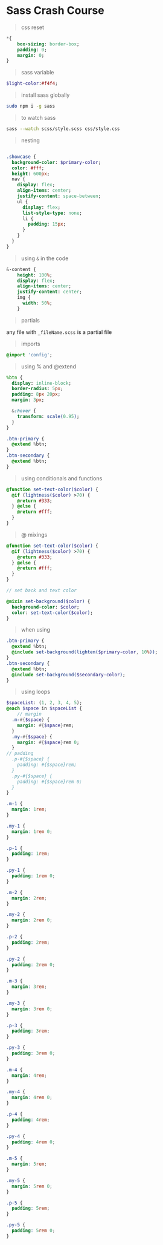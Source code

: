 # Sass Crash Course

> css reset

```sass
*{
    box-sizing: border-box;
    padding: 0;
    margin: 0;
}
```

> sass variable

```sass
$light-color:#f4f4;
```

> install sass globally

```bash
sudo npm i -g sass
```

> to watch sass

```bash
sass --watch scss/style.scss css/style.css
```

> nesting

```sass

.showcase {
  background-color: $primary-color;
  color: #fff;
  height: 600px;
  nav {
    display: flex;
    align-items: center;
    justify-content: space-between;
    ul {
      display: flex;
      list-style-type: none;
      li {
        padding: 15px;
      }
    }
  }
}

```

> using `&` in the code

```sass
&-content {
    height: 100%;
    display: flex;
    align-items: center;
    justify-content: center;
    img {
      width: 50%;
    }
```

> partials

any file with `_fileName.scss` is a partial file

> imports

```sass
@import 'config';
```

> using % and @extend

```sass
%btn {
  display: inline-block;
  border-radius: 5px;
  padding: 8px 20px;
  margin: 3px;

  &:hover {
    transform: scale(0.95);
  }
}

.btn-primary {
  @extend %btn;
}
.btn-secondary {
  @extend %btn;
}
```

> using conditionals and functions

```sass
@function set-text-color($color) {
  @if (lightness($color) >70) {
    @return #333;
  } @else {
    @return #fff;
  }
}
```

> @ mixings

```sass
@function set-text-color($color) {
  @if (lightness($color) >70) {
    @return #333;
  } @else {
    @return #fff;
  }
}

// set back and text color

@mixin set-background($color) {
  background-color: $color;
  color: set-text-color($color);
}
```

> when using

```sass
.btn-primary {
  @extend %btn;
  @include set-background(lighten($primary-color, 10%));
}
.btn-secondary {
  @extend %btn;
  @include set-background($secondary-color);
}
```

> using loops

```sass
$spaceList: (1, 2, 3, 4, 5);
@each $space in $spaceList {
    // margin
  .m-#{$space} {
    margin: #{$space}rem;
  }
  .my-#{$space} {
    margin: #{$space}rem 0;
  }
// padding
  .p-#{$space} {
    padding: #{$space}rem;
  }
  .py-#{$space} {
    padding: #{$space}rem 0;
  }
}
```

```css
.m-1 {
  margin: 1rem;
}

.my-1 {
  margin: 1rem 0;
}

.p-1 {
  padding: 1rem;
}

.py-1 {
  padding: 1rem 0;
}

.m-2 {
  margin: 2rem;
}

.my-2 {
  margin: 2rem 0;
}

.p-2 {
  padding: 2rem;
}

.py-2 {
  padding: 2rem 0;
}

.m-3 {
  margin: 3rem;
}

.my-3 {
  margin: 3rem 0;
}

.p-3 {
  padding: 3rem;
}

.py-3 {
  padding: 3rem 0;
}

.m-4 {
  margin: 4rem;
}

.my-4 {
  margin: 4rem 0;
}

.p-4 {
  padding: 4rem;
}

.py-4 {
  padding: 4rem 0;
}

.m-5 {
  margin: 5rem;
}

.my-5 {
  margin: 5rem 0;
}

.p-5 {
  padding: 5rem;
}

.py-5 {
  padding: 5rem 0;
}
```
